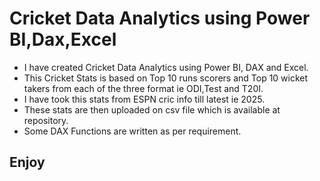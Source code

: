 <h1>Cricket Data Analytics using Power BI,Dax,Excel</h1>

<ul>
<li>I have created Cricket Data Analytics using Power BI, DAX and Excel.</li>
<li>This Cricket Stats is based on Top 10 runs scorers and Top 10 wicket takers from each of the three format ie ODI,Test and T20I.</li>
<li>I have took this stats from ESPN cric info till latest ie 2025.</li>
<li>These stats are then uploaded on csv file which is available at repository.</li>
<li>Some DAX Functions are written as per requirement.</li>
</ul>
<h2>Enjoy</h2>